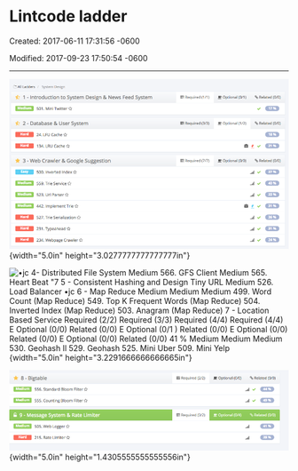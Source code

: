 # Lintcode ladder

Created: 2017-06-11 17:31:56 -0600

Modified: 2017-09-23 17:50:54 -0600

---

![B All Ladders / System Design 1 - Introduction to System Design & News Feed System Medium 501 . Mini Twitter 2 - Database & User System 24. LFU Cache 134. LRU Cache •jc 3 - Web Crawler & Google Suggestion Required (1/1) Required (3/3) Required (7/7) E Optional (0/1) E Optional (1/2) Related (0/0) Related (0/0) E Optional (0/0) Related (0/0) Medium Medium Medium 500. Inverted Index 559. Trie Service 523. Url Parser 442. Implement Trie 527. Trie Serialization 231 . Typeahead 234. Webpage Crawler ](../media/Question-Lintcode-ladder-image1.png){width="5.0in" height="3.0277777777777777in"}



![•jc 4- Distributed File System Medium 566. GFS Client Medium 565. Heart Beat "7 5 - Consistent Hashing and Design Tiny URL Medium 526. Load Balancer •jc 6 - Map Reduce Medium Medium Medium 499. Word Count (Map Reduce) 549. Top K Frequent Words (Map Reduce) 504. Inverted Index (Map Reduce) 503. Anagram (Map Reduce) 7 - Location Based Service Required (2/2) Required (3/3) Required (4/4) Required (4/4) E Optional (0/0) Related (0/0) E Optional (0/1 ) Related (0/0) E Optional (0/0) Related (0/0) E Optional (0/0) Related (0/0) 41 % Medium Medium Medium 530. Geohash Il 529. Geohash 525. Mini Uber 509. Mini Yelp ](../media/Question-Lintcode-ladder-image2.png){width="5.0in" height="3.2291666666666665in"}



![•jc 8- Bigtable Medium 556. Standard Bloom Filter O Medium 555. Counting Bloom Filter G 9 - Message System & Rate Limiter Medium 505. Web Logger 215. Rate Limiter Required (2/2) Required (0/2) E Optional (0/0) Related (0/0) Optional (0/4) Related (0/0) 41 % ](../media/Question-Lintcode-ladder-image3.png){width="5.0in" height="1.4305555555555556in"}





